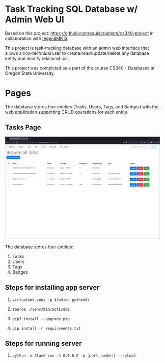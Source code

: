 # Task Tracking SQL Database w/ Admin Web UI

Based on this project: https://github.com/paulscrugham/cs340-project in collaboration with [legendMK13](https://github.com/legendMK13)

This project is task-tracking database with an admin web interface that allows a non-technical user to create/read/update/delete any database entity and modify relationships. 

This project was completed as a part of the course CS340 - Databases at Oregon State University.

# Pages

The database stores four entities (Tasks, Users, Tags, and Badges) with the web application supporting CRUD operations for each entity.

## Tasks Page

![main page](README/image-007.png)

The database stores four entities:

1. Tasks
2. Users
3. Tags
4. Badges

## Steps for installing app server

1. `virtualenv venv -p $(which python3)`

2. `source ./venv/bin/activate`

3. `pip3 install --upgrade pip`
4. `pip install -r requirements.txt`

## Steps for running server
1. `python -m flask run -h 0.0.0.0 -p [port number] --reload`
